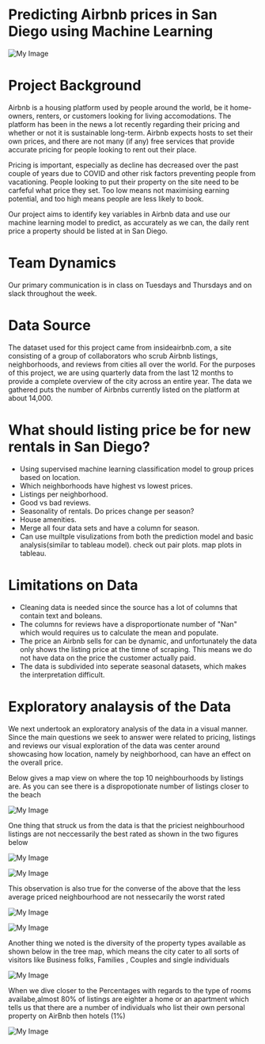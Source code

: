 
# Predicting Airbnb prices in San Diego using Machine Learning 
![My Image](Resources/San_Diego_skyline.jpeg)

# Project Background

Airbnb is a housing platform used by people around the world, be it home-owners, renters, or customers looking for living accomodations. The platform has been in the news a lot recently regarding their pricing and whether or not it is sustainable long-term. Airbnb expects hosts to set their own prices, and there are not many (if any) free services that provide accurate pricing for people looking to rent out their place.

Pricing is important, especially as decline has decreased over the past couple of years due to COVID and other risk factors preventing people from vacationing. People looking to put their property on the site need to be carfeful what price they set. Too low means not maximising earning potential, and too high means people are less likely to book.

Our project aims to identify key variables in Airbnb data and use our machine learning model to predict, as accurately as we can, the daily rent price a property should be listed at in San Diego.

# Team Dynamics
 
Our primary communication is in class on Tuesdays and Thursdays and on slack throughout the week.

# Data Source

The dataset used for this project came from insideairbnb.com, a site consisting of a group of collaborators who scrub Airbnb listings, neighborhoods, and reviews from cities all over the world. For the purposes of this project, we are using quarterly data from the last 12 months to provide a complete overview of the city across an entire year. The data we gathered puts the number of Airbnbs currently listed on the platform at about 14,000.

# What should listing price be for new rentals in San Diego?

* Using supervised machine learning classification model to group prices based on location. 
* Which neighborhoods have highest vs lowest prices.
* Listings per neighborhood.
* Good vs bad reviews.
* Seasonality of rentals. Do prices change per season?
* House amenities.
* Merge all four data sets and have a column for season.
* Can use muiltple visulizations from both the prediction model and basic analysis(similar to tableau model). check out pair plots. map plots in tableau.


# Limitations on Data

* Cleaning data is needed since the source has a lot of columns that contain text and boleans.
* The columns for reviews have a disproportionate number of "Nan" which would requires us to calculate the mean and populate.
* The price an Airbnb sells for can be dynamic, and unfortunately the data only shows the listing price at the timne of scraping. This means we do not have data on the price the customer actually paid.
* The data is subdivided into seperate seasonal datasets, which makes the interpretation difficult.


# Exploratory analaysis of the Data

We next undertook an exploratory analysis of the data in a visual manner. Since the main questions we seek to answer were related to pricing, listings and reviews our visual
exploration of the data was center around showcasing how location, namely by neighborhood, can have an effect on the overall price. 

Below gives a map view on where the top 10 neighbourhoods by listings are. As you can see there is a dispropotionate number of listings closer to the beach

![My Image](Resources/Listings_Neightbourhood.PNG)


One thing that struck us from the data is that the priciest neighbourhood listings are not neccessarily the best rated as shown in the two figures below


![My Image](Resources/Highest_Avg_Price.PNG)



![My Image](Resources/Best_Rated_Neighbourhoods.PNG)


This observation is also true for the converse of the above that the less average priced neighbourhood are not nessecarily the worst rated


![My Image](Resources/Lowest_Average_Price.PNG)


![My Image](Resources/Worst_Rated.PNG)

Another thing we noted is the diversity of the property types available as shown below in the tree map, which means the city cater to all sorts of visitors like Business folks, Families , Couples and single individuals

![My Image](Resources/PropertyTypes.PNG)

When we dive closer to the Percentages with regards to the type of rooms availabe,almost 80% of listings are eighter a home or an apartment which tells us that there are a number of individuals who list their own personal property on AirBnb then hotels (1%)

![My Image](Resources/Percentage_Room_types.PNG)



    
